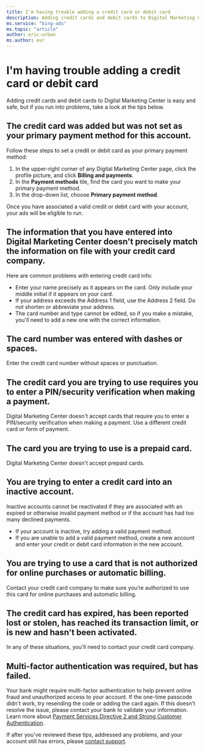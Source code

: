 ```yaml
---
title: I'm having trouble adding a credit card or debit card
description: Adding credit cards and debit cards to Digital Marketing Center is easy and safe, but if you run into problems, take a look at this article for troubleshooting tips.
ms.service: "bing-ads"
ms.topic: "article"
author: eric-urban
ms.author: eur
---
```


# I'm having trouble adding a credit card or debit card

Adding credit cards and debit cards to Digital Marketing Center is easy and safe, but if you run into problems, take a look at the tips below.

 
## The credit card was added but was not set as your primary payment method for this account.
Follow these steps to set a credit or debit card as your primary payment method:

1. In the upper-right corner of any Digital Marketing Center page, click the profile picture, and click **Billing and payments**.
1. In the **Payment methods** tile, find the card you want to make your primary payment method.
1. In the drop-down list, choose **Primary payment method**.

Once you have associated a valid credit or debit card with your account, your ads will be eligible to run.

## The information that you have entered into Digital Marketing Center doesn't precisely match the information on file with your credit card company.
Here are common problems with entering credit card info:

- Enter your name precisely as it appears on the card. Only include your middle initial if it appears on your card.
- If your address exceeds the Address 1 field, use the Address 2 field. Do not shorten or abbreviate your address.
- The card number and type cannot be edited, so if you make a mistake, you'll need to add a new one with the correct information.

## The card number was entered with dashes or spaces.
Enter the credit card number without spaces or punctuation.

## The credit card you are trying to use requires you to enter a PIN/security verification when making a payment.
Digital Marketing Center doesn't accept cards that require you to enter a PIN/security verification when making a payment. Use a different credit card or form of payment.

## The card you are trying to use is a prepaid card.
Digital Marketing Center doesn't accept prepaid cards.

## You are trying to enter a credit card into an inactive account.
Inactive accounts cannot be reactivated if they are associated with an expired or otherwise invalid payment method or if the account has had too many declined payments.

- If your account is inactive, try adding a valid payment method.
- If you are unable to add a valid payment method, create a new account and enter your credit or debit card information in the new account.

## You are trying to use a card that is not authorized for online purchases or automatic billing.
Contact your credit card company to make sure you’re authorized to use this card for online purchases and automatic billing.

## The credit card has expired, has been reported lost or stolen, has reached its transaction limit, or is new and hasn't been activated.
In any of these situations, you'll need to contact your credit card company.

## Multi-factor authentication was required, but has failed.
Your bank might require multi-factor authentication to help prevent online fraud and unauthorized access to your account. If the one-time passcode didn't work, try resending the code or adding the card again. If this doesn't resolve the issue, please contact your bank to validate your information. Learn more about [Payment Services Directive 2 and Strong Customer Authentication](https://go.microsoft.com/fwlink?LinkId=2104266).

 
If after you've reviewed these tips, addressed any problems, and your account still has errors, please [contact support](./hlp_DMC_Support.md).


